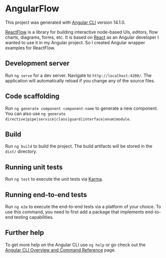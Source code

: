 # AngularFlow

This project was generated with [Angular CLI](https://github.com/angular/angular-cli) version 14.1.0.

[ReactFlow](https://reactflow.dev/) is a library for building interactive node-based UIs, editors, flow charts, diagrams, forms, etc. It is based on [React](https://reactjs.org/) as an Angular developer I wanted to use it in my Angular project. So I created Angular wrapper examples for ReactFlow.

## Development server

Run `ng serve` for a dev server. Navigate to `http://localhost:4200/`. The application will automatically reload if you change any of the source files.

## Code scaffolding

Run `ng generate component component-name` to generate a new component. You can also use `ng generate directive|pipe|service|class|guard|interface|enum|module`.

## Build

Run `ng build` to build the project. The build artifacts will be stored in the `dist/` directory.

## Running unit tests

Run `ng test` to execute the unit tests via [Karma](https://karma-runner.github.io).

## Running end-to-end tests

Run `ng e2e` to execute the end-to-end tests via a platform of your choice. To use this command, you need to first add a package that implements end-to-end testing capabilities.

## Further help

To get more help on the Angular CLI use `ng help` or go check out the [Angular CLI Overview and Command Reference](https://angular.io/cli) page.

